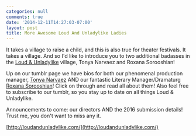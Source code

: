 ```yaml
---
categories: null
comments: true
date: '2014-12-11T14:27:03-07:00'
layout: post
title: More Awesome Loud And Unladylike Ladies
---
```


It takes a village to raise a child, and this is also true for theater festivals. It takes a village. And so I'd like to introduce you to two additional badasses in the [Loud & Unladylike](http://loudandunladylike.com/) village, Tonya Narvaez and Roxana Sorooshian!

Up on our tumblr page we have bios for both our phenomenal production manager, [Tonya Narvaez](http://loudandunladylike.com/post/104885667794/meet-our-production-manager) AND our fantastic Literary Manager/Dramaturg [Roxana Sorooshian](http://loudandunladylike.com/post/104884581129/meet-our-dramaturg-and-literary-manager)! Click on through and read all about them! Also feel free to subscribe to our tumblr, so you stay up to date on all things Loud & Unladylike. 

Announcements to come: our directors AND the 2016 submission details! Trust me, you don't want to miss any it.

[http://loudandunladylike.com/](http://loudandunladylike.com/)